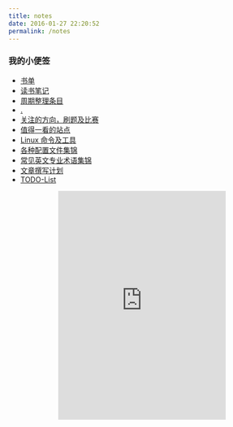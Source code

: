 ```yaml
---
title: notes
date: 2016-01-27 22:20:52
permalink: /notes
---
```

<style/>
	.player {
		text-align: center;
		margin: .5em auto 0;
		width: 100%;
		max-width: 22em;
	}
	.player br {
		display: none;
	}
</style>

### 我的小便签

* [书单](http://kangqingfei.cn/notes/books)
* [读书笔记](http://kangqingfei.cn/notes/books)
* [周期整理条目](http://kangqingfei.cn/notes/disposal)
* [.](http://kangqingfei.cn/notes/fuck)
* [关注的方向，刷题及比赛](http://kangqingfei.cn/notes/good)
* [值得一看的站点](http://kangqingfei.cn/notes/sites)
* [Linux 命令及工具](http://kangqingfei.cn/notes/tools)
* [各种配置文件集锦](http://kangqingfei.cn/notes/config)
* [常见英文专业术语集锦](http://kangqingfei.cn/notes/words)
* [文章撰写计划](http://kangqingfei.cn/notes/article)
* [TODO-List](http://kangqingfei.cn/notes/todo)

<div class="player" style="text-align:center">
	<iframe frameborder="no" border="0" marginwidth="0" marginheight="0" width=330 height=450 src="http://music.163.com/outchain/player?type=0&id=160736740&auto=1&height=430">
	</iframe>
</div>

